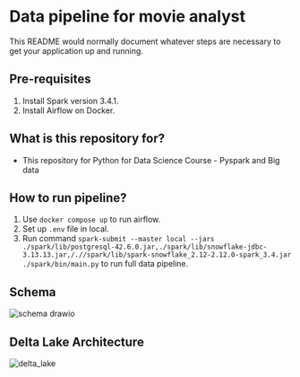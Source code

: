 

# Data pipeline for movie analyst
This README would normally document whatever steps are necessary to get your application up and running.
## Pre-requisites
1. Install Spark version 3.4.1.
2. Install Airflow on Docker.
## What is this repository for? ###

* This repository for Python for Data Science Course - Pyspark and Big data

## How to run pipeline?
1. Use `docker compose up` to run airflow.
2. Set up `.env` file in local.
3. Run command `spark-submit --master local --jars ./spark/lib/postgresql-42.6.0.jar,./spark/lib/snowflake-jdbc-3.13.13.jar,/.//spark/lib/spark-snowflake_2.12-2.12.0-spark_3.4.jar ./spark/bin/main.py` to run full data pipeline.
## Schema
![schema drawio](https://github.com/khanghoang1210/bigdata-for-movie-analytic/assets/116246004/abc1458b-cf8a-4f43-aa1a-414e6d21cfaf)


## Delta Lake Architecture

![delta_lake](https://github.com/khanghoang1210/bigdata-for-movie-analytic/assets/116246004/fc2fac82-5670-4137-a235-d077c52ba597)
